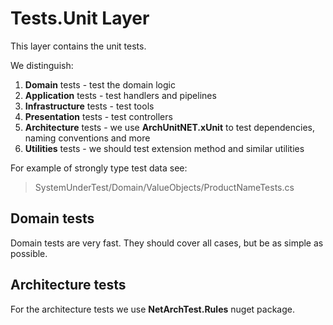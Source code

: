﻿# Tests.Unit Layer

This layer contains the unit tests. 

We distinguish:

1. **Domain** tests - test the domain logic
2. **Application** tests - test handlers and pipelines
3. **Infrastructure** tests - test tools
4. **Presentation** tests - test controllers
5. **Architecture** tests - we use **ArchUnitNET.xUnit** to test dependencies, naming conventions and more
6. **Utilities** tests - we should test extension method and similar utilities

For example of strongly type test data see:
> SystemUnderTest/Domain/ValueObjects/ProductNameTests.cs

## Domain tests

Domain tests are very fast. They should cover all cases, but be as simple as possible.

## Architecture tests

For the architecture tests we use **NetArchTest.Rules** nuget package.
